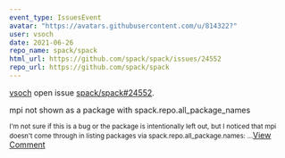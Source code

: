 ```yaml
---
event_type: IssuesEvent
avatar: "https://avatars.githubusercontent.com/u/814322?"
user: vsoch
date: 2021-06-26
repo_name: spack/spack
html_url: https://github.com/spack/spack/issues/24552
repo_url: https://github.com/spack/spack
---
```


<a href='https://github.com/vsoch' target='_blank'>vsoch</a> open issue <a href='https://github.com/spack/spack/issues/24552' target='_blank'>spack/spack#24552</a>.

<p>mpi not shown as a package with spack.repo.all_package_names</p><small>I'm not sure if this is a bug or the package is intentionally left out, but I noticed that mpi doesn't come through in listing packages via spack.repo.all_package.names:...</small><a href='https://github.com/spack/spack/issues/24552' target='_blank'>View Comment</a>
